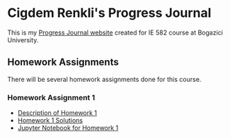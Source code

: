 # Cigdem Renkli's Progress Journal

This is my [Progress Journal website](https://github.com/BU-IE-582/fall21-CigdemRenkli/) created for IE 582 course at Bogazici University.

## Homework Assignments

There will be several homework assignments done for this course.

### Homework Assignment 1
* [Description of Homework 1](HW1/IE582_Fall21_Homework1.pdf)
* [Homework 1 Solutions](HW1/HW1_Cigdem_Renkli.html)
* [Jupyter Notebook for Homework 1](HW1/HW1_Cigdem_Renkli.ipynb)


